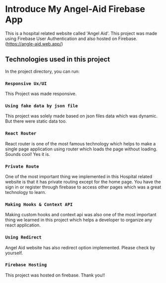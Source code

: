 # Introduce My Angel-Aid Firebase App

This is a hospital related website called 'Angel Aid'. This project was made using Firebase User Authentication and also hosted on Firebase.(https://angle-aid.web.app/)

## Technologies used in this project

In the project directory, you can run:

### `Responsive Ux/UI`

This Project was made responsive.

### `Using fake data by json file`

This project was solely made based on json files data which was dynamic. But there were static data too.

### `React Router`

React router is one of the most famous technology which helps to make a single page application using router which loads the page without loading. Sounds cool! Yes it is.

### `Private Route`

One of the most important thing we implemented in this Hospital related website is that it has private routing except for the home page. You have the sign in or register through firebase to access other pages which was a great technology to learn.

### `Making Hooks & Context API`

Making custom hooks and context api was also one of the most important thing we learned in this project which helps a developer to organize any react application.

### `Using Redirect`

Angel Aid website has also redirect option implemented. Please check by yourself.

### `Firebase Hosting`

This project was hosted on firebase. Thank you!!
